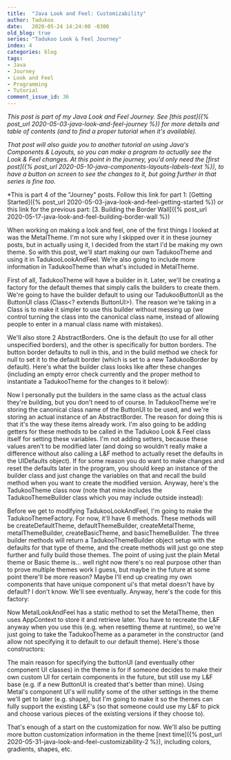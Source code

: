 ```yaml
---
title:  "Java Look and Feel: Customizability"
author: Tadukoo
date:   2020-05-24 14:24:00 -0300
old_blog: true
series: "Tadukoo Look & Feel Journey"
index: 4
categories: blog
tags: 
- Java
- Journey
- Look and Feel
- Programming
- Tutorial
comment_issue_id: 36
---
```

*This post is part of my Java Look and Feel Journey. See [this post]({% post_url 2020-05-03-java-look-and-feel-journey %}) for more details and table of contents (and to find a proper tutorial when it's available).*

*That post will also guide you to another tutorial on using Java's Components & Layouts, so you can make a program to actually see the Look & Feel changes. At this point in the journey, you'd only need the 
[first post]({% post_url 2020-05-10-java-components-layouts-labels-text %}), to have a button on screen to see the changes to it, but going further in that series is fine too.*

*This is part 4 of the "Journey" posts. Follow this link for part 1: [Getting Started]({% post_url 2020-05-03-java-look-and-feel-getting-started %}) or this link for the previous part: 
[3. Building the Border Wall]({% post_url 2020-05-17-java-look-and-feel-building-border-wall %})

When working on making a look and feel, one of the first things I looked at was the MetalTheme. I'm not sure why I skipped over it in these journey posts, but in actually using it, I decided from the start I'd be 
making my own theme. So with this post, we'll start making our own TadukooTheme and using it in TadukooLookAndFeel. We're also going to include more information in TadukooTheme than what's included in MetalTheme.

First of all, TadukooTheme will have a builder in it. Later, we'll be creating a factory for the default themes that simply calls the builders to create them. We're going to have the builder default to using our 
TadukooButtonUI as the ButtonUI class (Class&lt;? extends ButtonUI&gt;). The reason we're taking in a Class is to make it simpler to use this builder without messing up (we control turning the class into the canonical 
class name, instead of allowing people to enter in a manual class name with mistakes).

We'll also store 2 AbstractBorders. One is the default (to use for all other unspecified borders), and the other is specifically for button borders. The button border defaults to null in this, and in the build method 
we check for null to set it to the default border (which is set to a new TadukooBorder by default). Here's what the builder class looks like after these changes (including an empty error check currently and the proper 
method to instantiate a TadukooTheme for the changes to it below):

<script src="https://gist.github.com/Tadukoo/1011346544113983890ba3f1451829ee.js"></script>

Now I personally put the builders in the same class as the actual class they're building, but you don't need to of course. In TadukooTheme we're storing the canonical class name of the ButtonUI to be used, and we're 
storing an actual instance of an AbstractBorder. The reason for doing this is that it's the way these items already work. I'm also going to be adding getters for these methods to be called in the Tadukoo Look & Feel 
class itself for setting these variables. I'm not adding setters, because these values aren't to be modified later (and doing so wouldn't really make a difference without also calling a L&F method to actually reset the 
defaults in the UIDefaults object). If for some reason you do want to make changes and reset the defaults later in the program, you should keep an instance of the builder class and just change the variables on that and 
recall the build method when you want to create the modified version. Anyway, here's the TadukooTheme class now (note that mine includes the TadukooThemeBuilder class which you may include outside instead):

<script src="https://gist.github.com/Tadukoo/8e10c780d30848f7ef0cd886d875f9ea.js"></script>

Before we get to modifying TadukooLookAndFeel, I'm going to make the TadukooThemeFactory. For now, it'll have 6 methods. These methods will be createDefaultTheme, defaultThemeBuilder, createMetalTheme, metalThemeBuilder, 
createBasicTheme, and basicThemeBuilder. The three builder methods will return a TadukooThemeBuilder object setup with the defaults for that type of theme, and the create methods will just go one step further and fully 
build those themes. The point of using just the plain Metal theme or Basic theme is... well right now there's no real purpose other than to prove multiple themes work I guess, but maybe in the future at some point there'll 
be more reason? Maybe I'll end up creating my own components that have unique component ui's that metal doesn't have by default? I don't know. We'll see eventually. Anyway, here's the code for this factory:

<script src="https://gist.github.com/Tadukoo/aaae165f7d9d5afdbc2584a452062ae7.js"></script>

Now MetalLookAndFeel has a static method to set the MetalTheme, then uses AppContext to store it and retrieve later. You have to recreate the L&F anyway when you use this (e.g. when resetting theme at runtime), so we're 
just going to take the TadukooTheme as a parameter in the constructor (and allow not specifying it to default to our default theme). Here's those constructors:

<script src="https://gist.github.com/Tadukoo/0c4c1b62edd001827e43658652d1a650.js"></script>

The main reason for specifying the buttonUI (and eventually other component UI classes) in the theme is for if someone decides to make their own custom UI for certain components in the future, but still use my L&F base 
(e.g. if a new ButtonUI is created that's better than mine). Using Metal's component UI's will nullify some of the other settings in the theme we'll get to later (e.g. shape), but I'm going to make it so the themes can 
fully support the existing L&F's (so that someone could use my L&F to pick and choose various pieces of the existing versions if they choose to).

That's enough of a start on the customization for now. We'll also be putting more button customization information in the theme [next time]({% post_url 2020-05-31-java-look-and-feel-customizability-2 %}), 
including colors, gradients, shapes, etc.
